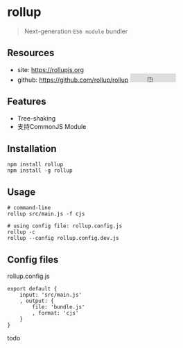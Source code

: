 # rollup

> Next-generation `ES6 module` bundler

## Resources

* site: <https://rollupjs.org>
* github: <https://github.com/rollup/rollup> <iframe src="http://258i.com/gbtn.html?user=rollup&repo=rollup&type=star&count=true" frameborder="0" scrolling="0" width="105px" height="20px"></iframe>

## Features

* Tree-shaking
* 支持CommonJS Module

## Installation

    npm install rollup
    npm install -g rollup

## Usage

    # command-line
    rollup src/main.js -f cjs

    # using config file: rollup.config.js
    rollup -c
    rollup --config rollup.config.dev.js



## Config files

rollup.config.js

    export default {
        input: 'src/main.js'
        , output: {
            file: 'bundle.js'
            , format: 'cjs'
        }
    }




todo
